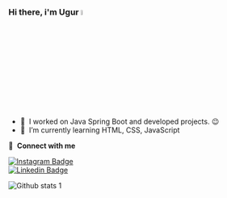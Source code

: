 ### Hi there, i'm Ugur <img src="https://media.giphy.com/media/hvRJCLFzcasrR4ia7z/giphy.gif" width="5%">

- 🔭 &nbsp;I worked on Java Spring Boot and developed projects. :wink:
- 🌱 &nbsp;I’m currently learning HTML, CSS, JavaScript

🔗 &nbsp;**Connect with me**

[![Instagram Badge](https://img.shields.io/badge/Instagram-E4405F?style=for-the-badge&logo=instagram&logoColor=white)](https://www.instagram.com/arican.ur/)  
[![Linkedin Badge](https://img.shields.io/badge/LinkedIn-0077B5?style=for-the-badge&logo=linkedin&logoColor=white)](https://www.linkedin.com/in/ugur-arican/) 

![Github stats 1](https://github-readme-stats.vercel.app/api?username=ugurarican&show_icons=true&theme=gradient) 
